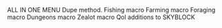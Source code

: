 ALL IN ONE MENU
Dupe method.
Fishing macro
Farming macro
Foraging macro
Dungeons macro
Zealot macro
Qol additions to SKYBLOCK
